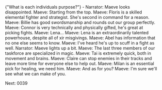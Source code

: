 {"What is each individuals purpose?"} - 
Narrator: Maeve looks disappointed.
Maeve: Starting from the top.
Maeve: Floris is a skilled elemental fighter and strategist. She's second in command for a reason.
Maeve: Billie has good swordsmanship and rounds out our group perfectly.
Maeve: Connor is very technically and physically gifted, he's great at picking fights.
Maeve: Lena...
Maeve: Lena is an extraordinarily talented powerhouse, despite all of xir misgivings. 
Maeve: Abel has information that no one else seems to know. 
Maeve: I've heard he's up to scuff in a fight as well.
Narrator: Maeve lights up a bit.
Maeve: The last three members of our taskforce are specialized in magic.
Maeve: Tai is extremely quick, both in movement and brains.
Maeve: Claire can stop enemies in their tracks and leave more time for everyone else to help out.
Maeve: Milan is an essential pick for healing, we need him.
Maeve: And as for you?
Maeve: I'm sure we'll see what we can make of you.

Next: 0039